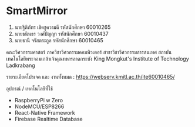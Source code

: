# SmartMirror

1. นายฐิติภัทร  เชิดชูความดี รหัสนักศึกษา   60010265   
2. นายธนินธร วงศ์ปัญญา รหัสนักศึกษา   60010437 
3. นายธานี จรัสตระกูล รหัสนักศึกษา   60010465 

คณะวิศวกรรมศาสตร์ ภาควิชาวิศวกรรมคอมพิวเตอร์  สาขาวิชาวิศวกรรมสารสนเทศ
สถาบันเทคโนโลยีพระจอมเกล้าเจ้าคุณทหารลาดกระบัง
King Mongkut's Institute of Technology Ladkrabang


รายระเอียดโปรเจค และ งานทั้งหมด : https://webserv.kmitl.ac.th/ite60010465/


อุปกรณ์ / เทคโนโลยีที่ใช้
  - RaspberryPi w Zero
  - NodeMCU/ESP8266
  - React-Native Framework 
  - Firebase Realtime Database
  
  
